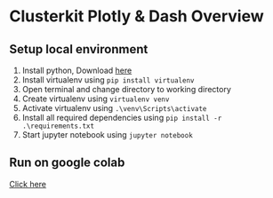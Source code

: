 # Clusterkit Plotly & Dash Overview

## Setup local environment

1. Install python, Download <a href="https://www.python.org/downloads/" target="_blank">here</a>
2. Install virtualenv using `pip install virtualenv`
3. Open terminal and change directory to working directory
4. Create virtualenv using `virtualenv venv`
5. Activate virtualenv using `.\venv\Scripts\activate`
6. Install all required dependencies using `pip install -r .\requirements.txt`
7. Start jupyter notebook using `jupyter notebook`

## Run on google colab

<a href="https://colab.research.google.com/github/paiboon15721/clusterkit-dash-training/blob/master/notebook/plotly-and-dash-overview.ipynb" target="_blank">Click here</a>
